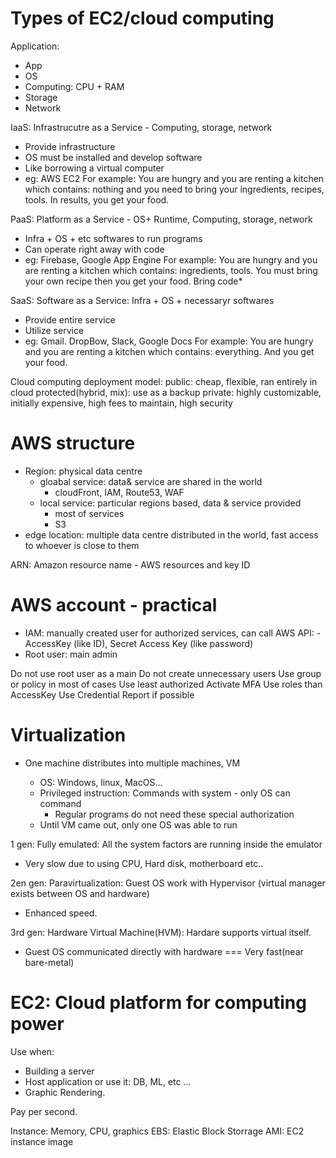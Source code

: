 # Types of EC2/cloud computing

Application:
- App
- OS
- Computing: CPU + RAM
- Storage
- Network

IaaS: Infrastrucutre as a Service - Computing, storage, network
- Provide infrastructure
- OS must be installed and develop software
- Like borrowing a virtual computer
- eg:  AWS EC2
For example: 
You are hungry and you are renting a kitchen which contains: nothing and you need to bring your ingredients, recipes, tools. In results, you get your food.


PaaS: Platform as a Service - OS+ Runtime, Computing, storage, network
- Infra + OS + etc softwares to run programs
- Can operate right away with code
- eg: Firebase, Google App Engine
For example: 
You are hungry and you are renting a kitchen which contains:  ingredients, tools. You must bring your own recipe then you get your food.
Bring code*

SaaS: Software as a Service: Infra + OS + necessaryr softwares
- Provide entire service
- Utilize service
- eg: Gmail. DropBow, Slack, Google Docs
For example: 
You are hungry and you are renting a kitchen which contains:  everything. And you get your food.


Cloud computing deployment model:
public: cheap, flexible, ran entirely in cloud
protected(hybrid, mix): use as a backup
private: highly customizable, initially expensive, high fees to maintain, high security



# AWS structure
- Region: physical data centre
	- gloabal service: data& service are shared in the world
		- cloudFront, IAM, Route53, WAF
	- local service: particular regions based, data & service provided
		- most of services
		- S3
- edge location: multiple data centre distributed in the world, fast access to whoever is close to them

ARN: Amazon resource name - AWS resources and key ID

# AWS account - practical
- IAM: manually created user for authorized services, can call AWS API: - AccessKey (like ID), Secret Access Key (like password)
- Root user: main admin

Do not use root user as a main
Do not create unnecessary users
Use group or policy in most of cases
Use least authorized 
Activate MFA
Use roles than AccessKey
Use Credential Report if possible

# Virtualization
- One machine distributes into multiple machines, VM

	- OS: Windows, linux, MacOS...
	- Privileged instruction: Commands with system - only OS can command
		- Regular programs do not need these special authorization
	- Until VM came out, only one OS was able to run

1 gen: Fully emulated: All the system factors are running inside the emulator
- Very slow due to using CPU, Hard disk, motherboard etc..

2en gen: Paravirtualization: Guest OS work with Hypervisor (virtual manager exists between OS and hardware)
- Enhanced speed.

3rd gen: Hardware Virtual Machine(HVM): Hardare supports virtual itself.
- Guest OS communicated directly with hardware === Very fast(near bare-metal)


# EC2: Cloud platform for computing power
Use when:
- Building a server
- Host application or use it: DB, ML, etc ...
- Graphic Rendering.

Pay per second.

Instance: Memory, CPU, graphics
EBS: Elastic Block Storrage
AMI: EC2 instance image 